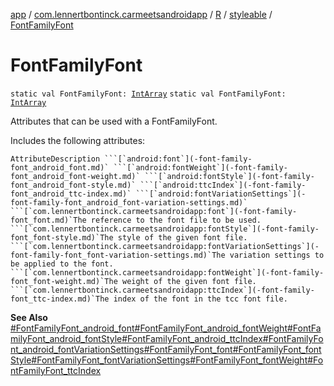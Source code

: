 [app](../../../index.md) / [com.lennertbontinck.carmeetsandroidapp](../../index.md) / [R](../index.md) / [styleable](index.md) / [FontFamilyFont](./-font-family-font.md)

# FontFamilyFont

`static val FontFamilyFont: `[`IntArray`](https://kotlinlang.org/api/latest/jvm/stdlib/kotlin/-int-array/index.html)
`static val FontFamilyFont: `[`IntArray`](https://kotlinlang.org/api/latest/jvm/stdlib/kotlin/-int-array/index.html)

Attributes that can be used with a FontFamilyFont.

Includes the following attributes:

    AttributeDescription ```[`android:font`](-font-family-font_android_font.md)` ```[`android:fontWeight`](-font-family-font_android_font-weight.md)` ```[`android:fontStyle`](-font-family-font_android_font-style.md)` ```[`android:ttcIndex`](-font-family-font_android_ttc-index.md)` ```[`android:fontVariationSettings`](-font-family-font_android_font-variation-settings.md)` ```[`com.lennertbontinck.carmeetsandroidapp:font`](-font-family-font_font.md)`The reference to the font file to be used. ```[`com.lennertbontinck.carmeetsandroidapp:fontStyle`](-font-family-font_font-style.md)`The style of the given font file. ```[`com.lennertbontinck.carmeetsandroidapp:fontVariationSettings`](-font-family-font_font-variation-settings.md)`The variation settings to be applied to the font. ```[`com.lennertbontinck.carmeetsandroidapp:fontWeight`](-font-family-font_font-weight.md)`The weight of the given font file. ```[`com.lennertbontinck.carmeetsandroidapp:ttcIndex`](-font-family-font_ttc-index.md)`The index of the font in the tcc font file.

**See Also**
[#FontFamilyFont_android_font](-font-family-font_android_font.md)[#FontFamilyFont_android_fontWeight](-font-family-font_android_font-weight.md)[#FontFamilyFont_android_fontStyle](-font-family-font_android_font-style.md)[#FontFamilyFont_android_ttcIndex](-font-family-font_android_ttc-index.md)[#FontFamilyFont_android_fontVariationSettings](-font-family-font_android_font-variation-settings.md)[#FontFamilyFont_font](-font-family-font_font.md)[#FontFamilyFont_fontStyle](-font-family-font_font-style.md)[#FontFamilyFont_fontVariationSettings](-font-family-font_font-variation-settings.md)[#FontFamilyFont_fontWeight](-font-family-font_font-weight.md)[#FontFamilyFont_ttcIndex](-font-family-font_ttc-index.md)

